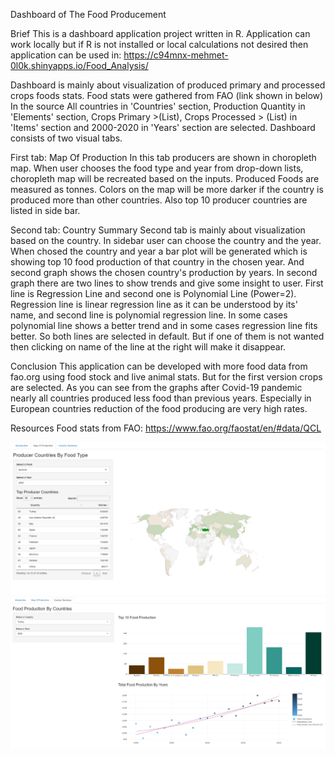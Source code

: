Dashboard of The Food Producement

Brief
This is a dashboard application project written in R. Application can work locally but if R is not installed or local calculations not desired then application can be used in: https://c94mnx-mehmet-0l0k.shinyapps.io/Food_Analysis/

Dashboard is mainly about visualization of produced primary and processed crops foods stats. Food stats were gathered from FAO (link shown in below)
In the source All countries in 'Countries' section, Production Quantity in 'Elements' section, Crops Primary >(List), Crops Processed > (List) in 'Items' section and 
2000-2020 in 'Years' section are selected. Dashboard consists of two visual tabs.

First tab: Map Of Production
In this tab producers are shown in choropleth map. When user chooses the food type and year from drop-down lists, choropleth map will be recreated based on the inputs.
Produced Foods are measured as tonnes. Colors on the map will be more darker if the country is produced more than other countries.
Also top 10 producer countries are listed in side bar.

Second tab: Country Summary
Second tab is mainly about visualization based on the country. In sidebar user can choose the country and the year. When chosed the country and year a bar plot will be
generated which is showing top 10 food production of that country in the chosen year. And second graph shows the chosen country's production by years. In second graph 
there are two lines to show trends and give some insight to user. First line is Regression Line and second one is Polynomial Line (Power=2). Regression line is linear
regression line as it can be understood by its' name, and second line is polynomial regression line. In some cases polynomial line shows a better trend and in some cases regression line fits better. So both lines are selected in default. But if one of them is not wanted then clicking on name of the line at the right will make it disappear.

Conclusion
This application can be developed with more food data from fao.org using food stock and live animal stats. But for the first version crops are selected. As you can see 
from the graphs after Covid-19 pandemic nearly all countries produced less food than previous years. Especially in European countries reduction of the food producing are very high rates.

Resources
Food stats from FAO:
https://www.fao.org/faostat/en/#data/QCL

![alt text](https://github.com/milikest/map-of-the-food-production/blob/main/First%20Tab.png)
![alt text](https://github.com/milikest/map-of-the-food-production/blob/main/Second%20Tab.png)
